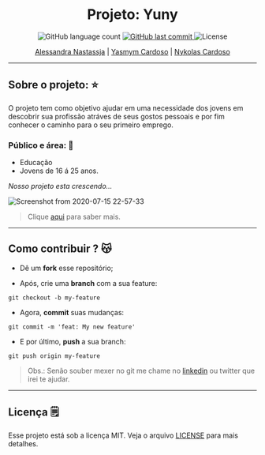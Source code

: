 <h1 align="center">
  Projeto: Yuny 
</h1>
<p align="center">
  <img alt="GitHub language count" src="https://img.shields.io/github/repo-size/Alessandra-Nastassja/PROJECT-EDUCAFRO?color=%239175db">
  <a href="https://github.com/Alessandra-Nastassja/PROJECT-WEARISM/commits/master">
    <img alt="GitHub last commit" src="https://img.shields.io/github/last-commit/Alessandra-Nastassja/PROJECT-EDUCAFRO?color=%239175db">
  </a>
  <img alt="License" src="https://img.shields.io/badge/license-MIT-%239175db">
</p>

<p align="center">
  <a href="">Alessandra Nastassja</a> | 
  <a href="">Yasmym Cardoso</a> | 
  <a href="">Nykolas Cardoso</a>
</p>

******
## Sobre o projeto: ⭐

O projeto tem como objetivo ajudar em uma necessidade dos jovens em descobrir sua profissão atráves de seus gostos pessoais e por fim conhecer o caminho para o seu primeiro emprego.

### Público e área: 📌

* Educação
* Jovens de 16 á 25 anos.

*Nosso projeto esta crescendo...*

![Screenshot from 2020-07-15 22-57-33](https://user-images.githubusercontent.com/27302446/87617787-96a2f700-c6ee-11ea-9ed6-ae92e0b6deee.png)

> Clique [aqui](https://miro.com/app/board/o9J_kqpCyf4=/) para saber mais.

******
## Como contribuir ? 😽

* Dê um **fork** esse repositório;
![]()

* Após, crie uma **branch** com a sua feature:

```
git checkout -b my-feature
```

* Agora, **commit** suas mudanças: 

```
git commit -m 'feat: My new feature'
```

* E por último, **push** a sua branch: 

```
git push origin my-feature
```

> Obs.: Senão souber mexer no git me chame no [linkedin](https://www.linkedin.com/in/alessandra-nastassja/) ou twitter que irei te ajudar. 

******
## Licença 🗒️

Esse projeto está sob a licença MIT. Veja o arquivo [LICENSE](https://github.com/Alessandra-Nastassja/PROJECT-YUNY/blob/master/LICENSE) para mais detalhes.

